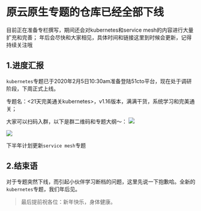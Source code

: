 # 原云原生专题的仓库已经全部下线
目前正在准备专栏撰写，期间还会对kubernetes和service mesh的内容进行大量扩充和完善；
年后会尽快和大家相见，具体时间和链接这里到时候会更新，记得持续关注哦

## 1.进度汇报

`kubernetes`专题已于2020年2月5日10:30am准备登陆51cto平台，现在处于调研阶段，下周正式上线。

专题名：<21天完美通关kubernetes>，v1.16版本，满满干货，系统学习和完美通关；

大家可以扫码入群，以下是群二维码和专题大纲～：
![](https://github-aaron89.oss-cn-beijing.aliyuncs.com/51cto-k8s%E4%B8%93%E6%A0%8F/WechatIMG7.jpeg?x-oss-process=style/low)

![](https://github-aaron89.oss-cn-beijing.aliyuncs.com/51cto-k8s%E4%B8%93%E6%A0%8F/kubernetes.jpg?x-oss-process=style/low)



下半年计划更新`service mesh`专题

## 2.结束语

对于专题突然下线，而引起小伙伴学习断档的问题，这里先说一下抱歉哈。全新的`kubernetes`专题，我们年后见。

> 最后提前祝各位：新年快乐，身体健康。
